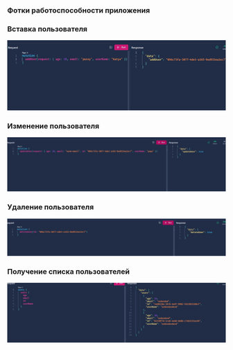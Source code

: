 ### Фотки работоспособности приложения


### Вставка пользователя

![](insert.jpg)

### Изменение пользователя

![](update.jpg)

### Удаление пользователя

![](delete.jpg)

### Получение списка пользователей

![](get.jpg)